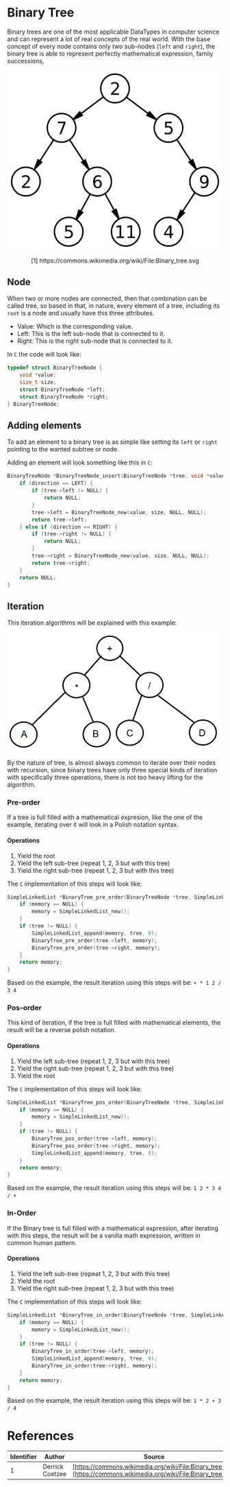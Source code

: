 # Binary Tree

Binary trees are one of the most applicable DataTypes in computer science and can represent a lot of real concepts of the real world. With the base concept of every node contains only two sub-nodes (`left` and `right`), the binary tree is able to represent perfectly mathematical expression, family successions,

<div style="text-align: center"><a href="https://commons.wikimedia.org/wiki/File:Binary_tree.svg"><img src="/static/vendor/img/wikipedia/Binary_tree.svg" alt="BinaryTree" style="width: 500px; height: auto"/></a><p>[1] https://commons.wikimedia.org/wiki/File:Binary_tree.svg</p></div>

## Node

When two or more nodes are connected, then that combination can be called tree, so based in that, in nature, every element of a tree, including its `root` is a node and usually have this three attributes.

* Value: Which is the corresponding value.
* Left: This is the left sub-node that is connected to it.
* Right: This is the right sub-node that is connected to it.

In `C` the code will look like:

```c
typedef struct BinaryTreeNode {
    void *value;
    size_t size;
    struct BinaryTreeNode *left;
    struct BinaryTreeNode *right;
} BinaryTreeNode;
```

## Adding elements

To add an element to a binary tree is as simple like setting its `left` or `right` pointing to the wanted subtree or node.

Adding an element will look something like this in `C`:

```c
BinaryTreeNode *BinaryTreeNode_insert(BinaryTreeNode *tree, void *value, size_t size, int direction) {
    if (direction == LEFT) {
        if (tree->left != NULL) {
            return NULL;
        }
        tree->left = BinaryTreeNode_new(value, size, NULL, NULL);
        return tree->left;
    } else if (direction == RIGHT) {
        if (tree->right != NULL) {
            return NULL;
        }
        tree->right = BinaryTreeNode_new(value, size, NULL, NULL);
        return tree->right;
    }
    return NULL;
}
```

## Iteration

This iteration algorithms will be explained with this example:

<div style="text-align: center"><a href="/static/img/DataTypes/BinaryTreeExample.png"><img src="/static/img/DataTypes/BinaryTreeExample.png" alt="BinaryTreeExample.png" style="width: 500px; height: auto"/></a></div>

By the nature of tree, is almost always common to iterate over their nodes with recursion, since binary trees have only three special kinds of iteration with specifically three operations, there is not too heavy lifting for the algorithm.

### Pre-order

If a tree is full filled with a mathematical expresion, like the one of the example, iterating over it will look in a Polish notation syntax.

#### Operations

1. Yield the root
2. Yield the left sub-tree (repeat 1, 2, 3 but with this tree)
3. Yield the right sub-tree (repeat 1, 2, 3 but with this tree)

The `C` implementation of this steps will look like:

```c
SimpleLinkedList *BinaryTree_pre_order(BinaryTreeNode *tree, SimpleLinkedList *memory) {
    if (memory == NULL) {
        memory = SimpleLinkedList_new();
    }
    if (tree != NULL) {
        SimpleLinkedList_append(memory, tree, 0);
        BinaryTree_pre_order(tree->left, memory);
        BinaryTree_pre_order(tree->right, memory);
    }
    return memory;
}
```

Based on the example, the result iteration using this steps will be: `+ * 1 2 / 3 4`

### Pos-order

This kind of iteration, if the tree is full filled with mathematical elements, the result will be a reverse polish notation.

#### Operations

1. Yield the left sub-tree (repeat 1, 2, 3 but with this tree)
2. Yield the right sub-tree (repeat 1, 2, 3 but with this tree)
3. Yield the root

The `C` implementation of this steps will look like:

```c
SimpleLinkedList *BinaryTree_pos_order(BinaryTreeNode *tree, SimpleLinkedList *memory) {
    if (memory == NULL) {
        memory = SimpleLinkedList_new();
    }
    if (tree != NULL) {
        BinaryTree_pos_order(tree->left, memory);
        BinaryTree_pos_order(tree->right, memory);
        SimpleLinkedList_append(memory, tree, 0);
    }
    return memory;
}
```

Based on the example, the result iteration using this steps will be: `1 2 * 3 4 / +`

### In-Order

If the Binary tree is full filled with a mathematical expression, after iterating with this steps, the result will be a vanilla math expression, written in common human pattern.

#### Operations

1. Yield the left sub-tree (repeat 1, 2, 3 but with this tree)
2. Yield the root
3. Yield the right sub-tree (repeat 1, 2, 3 but with this tree)

The `C` implementation of this steps will look like:

```c
SimpleLinkedList *BinaryTree_in_order(BinaryTreeNode *tree, SimpleLinkedList *memory) {
    if (memory == NULL) {
        memory = SimpleLinkedList_new();
    }
    if (tree != NULL) {
        BinaryTree_in_order(tree->left, memory);
        SimpleLinkedList_append(memory, tree, 0);
        BinaryTree_in_order(tree->right, memory);
    }
    return memory;
}
```

Based on the example, the result iteration using this steps will be: `1 * 2 + 3 / 4`

# References

Identifier | Author | Source
---------- | ------ | ------
1|Derrick Coetzee|[https://commons.wikimedia.org/wiki/File:Binary_tree.svg](https://commons.wikimedia.org/wiki/File:Binary_tree.svg)
